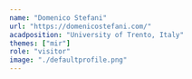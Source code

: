 ```yaml
---
name: "Domenico Stefani"
url: "https://domenicostefani.com/"
acadposition: "University of Trento, Italy"
themes: ["mir"]
role: "visitor"
image: "./defaultprofile.png"
---
```

